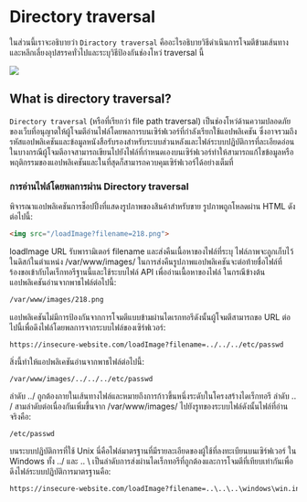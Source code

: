 # Directory traversal

ในส่วนนี้เราจะอธิบายว่า `Diractory traversal` คืออะไรอธิบายวิธีดำเนินการโจมตีข้ามเส้นทางและหลีกเลี่ยงอุปสรรคทั่วไปและระบุวิธีป้องกันช่องโหว่ traversal นี้

![](https://portswigger.net/web-security/images/directory-traversal.svg)

## What is directory traversal?

`Directory traversal` (หรือที่เรียกว่า file path traversal) เป็นช่องโหว่ด้านความปลอดภัยของเว็บที่อนุญาตให้ผู้โจมตีอ่านไฟล์โดยพลการบนเซิร์ฟเวอร์ที่กำลังเรียกใช้แอปพลิเคชัน ซึ่งอาจรวมถึงรหัสแอปพลิเคชันและข้อมูลหนังสือรับรองสำหรับระบบส่วนหลังและไฟล์ระบบปฏิบัติการที่ละเอียดอ่อน ในบางกรณีผู้โจมตีอาจสามารถเขียนไปยังไฟล์ที่กำหนดเองบนเซิร์ฟเวอร์ทำให้สามารถแก้ไขข้อมูลหรือพฤติกรรมของแอปพลิเคชันและในที่สุดก็สามารถควบคุมเซิร์ฟเวอร์ได้อย่างเต็มที่

### การอ่านไฟล์โดยพลการผ่าน Directory traversal

พิจารณาแอปพลิเคชันการช็อปปิ้งที่แสดงรูปภาพของสินค้าสำหรับขาย รูปภาพถูกโหลดผ่าน HTML ดังต่อไปนี้:

```html
<img src="/loadImage?filename=218.png">
```
loadImage URL รับพารามิเตอร์ filename และส่งคืนเนื้อหาของไฟล์ที่ระบุ ไฟล์ภาพจะถูกเก็บไว้ในดิสก์ในตำแหน่ง /var/www/images/ ในการส่งคืนรูปภาพแอปพลิเคชันจะต่อท้ายชื่อไฟล์ที่ร้องขอเข้ากับไดเร็กทอรีฐานนี้และใช้ระบบไฟล์ API เพื่ออ่านเนื้อหาของไฟล์ ในกรณีข้างต้นแอปพลิเคชันอ่านจากพาธไฟล์ต่อไปนี้:

```html
/var/www/images/218.png
```
แอปพลิเคชันไม่มีการป้องกันจากการโจมตีแบบข้ามผ่านไดเรกทอรีดังนั้นผู้โจมตีสามารถขอ URL ต่อไปนี้เพื่อดึงไฟล์โดยพลการจากระบบไฟล์ของเซิร์ฟเวอร์: 

```
https://insecure-website.com/loadImage?filename=../../../etc/passwd
```

สิ่งนี้ทำให้แอปพลิเคชันอ่านจากพาธไฟล์ต่อไปนี้:

```
/var/www/images/../../../etc/passwd
```
ลำดับ ../ ถูกต้องภายในเส้นทางไฟล์และหมายถึงการก้าวขึ้นหนึ่งระดับในโครงสร้างไดเร็กทอรี ลำดับ .. / สามลำดับต่อเนื่องกันเพิ่มขึ้นจาก /var/www/images/ ไปยังรูทของระบบไฟล์ดังนั้นไฟล์ที่อ่านจริงคือ:

```
/etc/passwd
```
บนระบบปฏิบัติการที่ใช้ Unix นี่คือไฟล์มาตรฐานที่มีรายละเอียดของผู้ใช้ที่ลงทะเบียนบนเซิร์ฟเวอร์
ใน Windows ทั้ง ../ และ .. \ เป็นลำดับการส่งผ่านไดเร็กทอรีที่ถูกต้องและการโจมตีที่เทียบเท่ากันเพื่อดึงไฟล์ระบบปฏิบัติการมาตรฐานคือ:

```html
https://insecure-website.com/loadImage?filename=..\..\..\windows\win.ini
```






